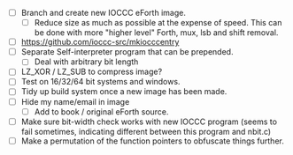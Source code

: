 - [ ] Branch and create new IOCCC eForth image.
  - [ ] Reduce size as much as possible at the expense of speed.
  This can be done with more "higher level" Forth, mux, lsb
  and shift removal.
- [ ] <https://github.com/ioccc-src/mkiocccentry>
- [ ] Separate Self-interpreter program that can be prepended.
  - [ ] Deal with arbitrary bit length 
- [ ] LZ\_XOR / LZ\_SUB to compress image?
- [ ] Test on 16/32/64 bit systems and windows.
- [ ] Tidy up build system once a new image has been made.
- [ ] Hide my name/email in image
  - [ ] Add to book / original eForth source.
- [ ] Make sure bit-width check works with new IOCCC program
  (seems to fail sometimes, indicating different between this
  program and nbit.c)
- [ ] Make a permutation of the function pointers to obfuscate
  things further.

